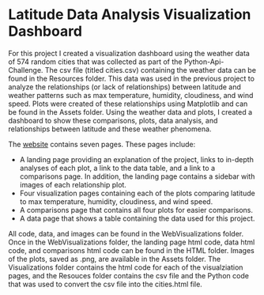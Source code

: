 # Latitude Data Analysis Visualization Dashboard

For this project I created a visualization dashboard using the weather data of 574 random cities that was collected as part of the Python-Api-Challenge. The csv file (titled cities.csv) containing the weather data can be found in the Resources folder. This data was used in the previous project to analyze the relationships (or lack of relationships) between latitude and weather patterns such as max temperature, humidity, cloudiness, and wind speed. Plots were created of these relationships using Matplotlib and can be found in the Assets folder. Using the weather data and plots, I created a dashboard to show these comparisons, plots, data analysis, and relationships between latitude and these weather phenomena. 

The [website](https://rebeccatast.github.io/Web-Design-Challenge/) contains seven pages. These pages include:

  - A landing page providing an explanation of the project, links to in-depth analyses of each plot, a link to the data table, and a link to a comparisons page. In addition, the landing page contains a sidebar with images of each relationship plot. 
  - Four visualization pages containing each of the plots comparing latitude to max temperature, humidity, cloudiness, and wind speed. 
  - A comparisons page that contains all four plots for easier comparisons. 
  - A data page that shows a table containing the data used for this project. 
  

All code, data, and images can be found in the WebVisualizations folder. Once in the WebVisualizations folder, the landing page html code, data html code, and comparisons html code can be found in the HTML folder. Images of the plots, saved as .png, are available in the Assets folder. The Visualizations folder contains the html code for each of the visualziation pages, and the Resouces folder contains the csv file and the Python code that was used to convert the csv file into the cities.html file. 

